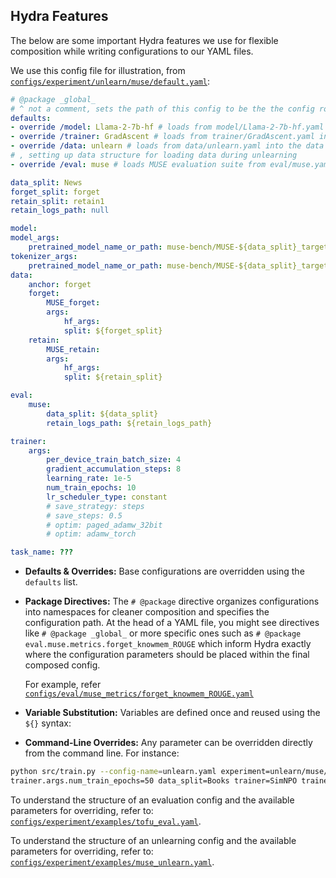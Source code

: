 ## Hydra Features

The below are some important Hydra features we use for flexible composition while writing configurations to our YAML files.

We use this config file for illustration, from [`configs/experiment/unlearn/muse/default.yaml`](../configs/experiment/unlearn/muse/default.yaml):

```yaml
# @package _global_
# ^ not a comment, sets the path of this config to be the the config root directory
defaults:
- override /model: Llama-2-7b-hf # loads from model/Llama-2-7b-hf.yaml into the model attribute
- override /trainer: GradAscent # loads from trainer/GradAscent.yaml into the trainer attribute
- override /data: unlearn # loads from data/unlearn.yaml into the data attribute
# , setting up data structure for loading data during unlearning
- override /eval: muse # loads MUSE evaluation suite from eval/muse.yaml into the eval attribute 

data_split: News
forget_split: forget
retain_split: retain1
retain_logs_path: null

model:
model_args:
    pretrained_model_name_or_path: muse-bench/MUSE-${data_split}_target
tokenizer_args:
    pretrained_model_name_or_path: muse-bench/MUSE-${data_split}_target
data:
    anchor: forget
    forget:
        MUSE_forget: 
        args:
            hf_args:
            split: ${forget_split}
    retain:
        MUSE_retain:
        args:
            hf_args:
            split: ${retain_split}

eval:
    muse:
        data_split: ${data_split}
        retain_logs_path: ${retain_logs_path}

trainer:
    args:
        per_device_train_batch_size: 4
        gradient_accumulation_steps: 8
        learning_rate: 1e-5
        num_train_epochs: 10
        lr_scheduler_type: constant
        # save_strategy: steps
        # save_steps: 0.5
        # optim: paged_adamw_32bit
        # optim: adamw_torch

task_name: ???
```

- **Defaults & Overrides:**  Base configurations are overridden using the `defaults` list. 

- **Package Directives:**  The `# @package` directive organizes configurations into namespaces for cleaner composition and specifies the configuration path. At the head of a YAML file, you might see directives like `# @package _global_` or more specific ones such as `# @package eval.muse.metrics.forget_knowmem_ROUGE` which inform Hydra exactly where the configuration parameters should be placed within the final composed config.

    For example, refer [`configs/eval/muse_metrics/forget_knowmem_ROUGE.yaml`](../configs/eval/muse_metrics/forget_knowmem_ROUGE.yaml) 

- **Variable Substitution:**  Variables are defined once and reused using the `${}` syntax:

- **Command-Line Overrides:**  Any parameter can be overridden directly from the command line. For instance:
```bash
python src/train.py --config-name=unlearn.yaml experiment=unlearn/muse/default \
trainer.args.num_train_epochs=50 data_split=Books trainer=SimNPO trainer.method_args.
```


To understand the structure of an evaluation config and the available parameters for overriding, refer to: [`configs/experiment/examples/tofu_eval.yaml`](../configs/experiment/examples/tofu_eval.yaml).

To understand the structure of an unlearning config and the available parameters for overriding, refer to: [`configs/experiment/examples/muse_unlearn.yaml`](../configs/experiment/examples/muse_unlearn.yaml).